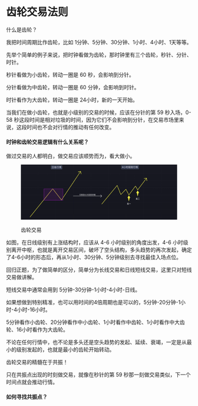 # 齿轮交易法则



什么是齿轮？

我把时间周期比作齿轮，比如 1分钟、5分钟、30分钟、1小时、4小时、1天等等。

先举个简单的例子来说，把时钟看做为齿轮，那时钟里有三个齿轮，秒针、分针、时针。

秒针看做为小齿轮，转动一圈是 60 秒，会影响到分针。

分针看做为中齿轮，转动一圈是 60 分钟，会影响到时针。

时针看作为大齿轮，转动一圈是 24小时，新的一天开始。

当我们在做小齿轮，也就是小级别的交易的时候，应该在分针的第 59 秒入场，0-58 秒这段时间是相对垃圾的时间，因为它们不会影响到分针，在交易市场里来说，这段时间也不会对行情的推动有任何改变。

#### 时钟和齿轮交易逻辑有什么关系呢？

做过交易的人都明白，做交易应该顺势而为，看大做小。

<figure><img src="../.gitbook/assets/image (30).png" alt=""><figcaption><p>齿轮交易</p></figcaption></figure>

如图，在日线级别有上涨结构时，应该从 4-6 小时级别的角度出发，4-6 小时级别离开中枢，也就是离开交易区间，破坏了空头结构，多头趋势的再次发起，确定了4-6小时的形态后，再从1小时、30分钟、5分钟级别去寻找最佳入场点位。

回归正题，为了做简单的区分，简单分为长线交易和日线短线交易，这里只对短线交易做讲解。

短线交易中通常会用到 5分钟-30分钟-1小时-4小时-日线。

如果想做到特别精准，也可以用时间的4倍周期也是可以的，5分钟-20分钟-1小时-4小时-16小时。

5分钟看作小齿轮、20分钟看作中小齿轮、1小时看作中齿轮、1小时看作中大齿轮、16小时看作为大齿轮。

不论在任何行情中，也不论是多头还是空头趋势的发起、延续、衰竭，一定是从最小的级别发起的，也就是最小的齿轮开始转动。

齿轮交易的精髓在于共振！

只在共振点出现的时刻做交易，就像在秒针的第 59 秒那一刻做交易类似，下一个时间点就会推动行情。

#### 如何寻找共振点？





